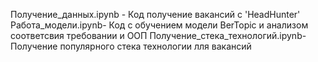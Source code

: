Получение_данных.ipynb - Код получение вакансий с 'HeadHunter' 
Работа_модели.ipynb- Код с обучением модели BerTopic и анализом соответсвия требовании и ООП 
Получение_стека_технологий.ipynb- Получение популярного стека технологии лля вакансий 
